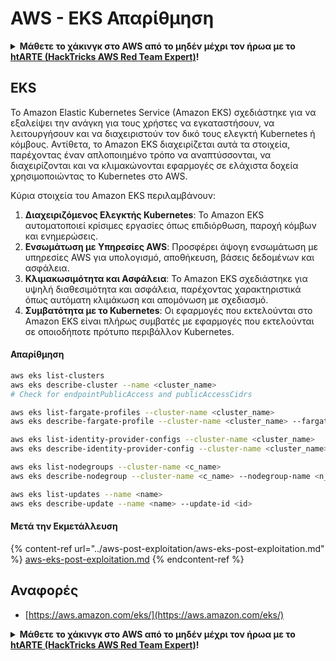 # AWS - EKS Απαρίθμηση

<details>

<summary><strong>Μάθετε το χάκινγκ στο AWS από το μηδέν μέχρι τον ήρωα με το</strong> <a href="https://training.hacktricks.xyz/courses/arte"><strong>htARTE (HackTricks AWS Red Team Expert)</strong></a><strong>!</strong></summary>

Άλλοι τρόποι υποστήριξης του HackTricks:

* Αν θέλετε να δείτε την **εταιρεία σας διαφημισμένη στο HackTricks** ή να **κατεβάσετε το HackTricks σε μορφή PDF** ελέγξτε τα [**ΣΧΕΔΙΑ ΣΥΝΔΡΟΜΗΣ**](https://github.com/sponsors/carlospolop)!
* Αποκτήστε το [**επίσημο PEASS & HackTricks swag**](https://peass.creator-spring.com)
* Ανακαλύψτε [**την Οικογένεια PEASS**](https://opensea.io/collection/the-peass-family), τη συλλογή μας από αποκλειστικά [**NFTs**](https://opensea.io/collection/the-peass-family)
* **Εγγραφείτε** στην 💬 [**ομάδα Discord**](https://discord.gg/hRep4RUj7f) ή στην [**ομάδα τηλεγραφήματος**](https://t.me/peass) ή **ακολουθήστε** μας στο **Twitter** 🐦 [**@hacktricks\_live**](https://twitter.com/hacktricks\_live)**.**
* **Μοιραστείτε τα χάκινγκ κόλπα σας υποβάλλοντας PRs** στα [**HackTricks**](https://github.com/carlospolop/hacktricks) και [**HackTricks Cloud**](https://github.com/carlospolop/hacktricks-cloud) αποθετήρια του github.

</details>

## EKS

Το Amazon Elastic Kubernetes Service (Amazon EKS) σχεδιάστηκε για να εξαλείψει την ανάγκη για τους χρήστες να εγκαταστήσουν, να λειτουργήσουν και να διαχειριστούν τον δικό τους ελεγκτή Kubernetes ή κόμβους. Αντίθετα, το Amazon EKS διαχειρίζεται αυτά τα στοιχεία, παρέχοντας έναν απλοποιημένο τρόπο να αναπτύσσονται, να διαχειρίζονται και να κλιμακώνονται εφαρμογές σε ελάχιστα δοχεία χρησιμοποιώντας το Kubernetes στο AWS.

Κύρια στοιχεία του Amazon EKS περιλαμβάνουν:

1. **Διαχειριζόμενος Ελεγκτής Kubernetes**: Το Amazon EKS αυτοματοποιεί κρίσιμες εργασίες όπως επιδιόρθωση, παροχή κόμβων και ενημερώσεις.
2. **Ενσωμάτωση με Υπηρεσίες AWS**: Προσφέρει άψογη ενσωμάτωση με υπηρεσίες AWS για υπολογισμό, αποθήκευση, βάσεις δεδομένων και ασφάλεια.
3. **Κλιμακωσιμότητα και Ασφάλεια**: Το Amazon EKS σχεδιάστηκε για υψηλή διαθεσιμότητα και ασφάλεια, παρέχοντας χαρακτηριστικά όπως αυτόματη κλιμάκωση και απομόνωση με σχεδιασμό.
4. **Συμβατότητα με το Kubernetes**: Οι εφαρμογές που εκτελούνται στο Amazon EKS είναι πλήρως συμβατές με εφαρμογές που εκτελούνται σε οποιοδήποτε πρότυπο περιβάλλον Kubernetes. 

#### Απαρίθμηση
```bash
aws eks list-clusters
aws eks describe-cluster --name <cluster_name>
# Check for endpointPublicAccess and publicAccessCidrs

aws eks list-fargate-profiles --cluster-name <cluster_name>
aws eks describe-fargate-profile --cluster-name <cluster_name> --fargate-profile-name <prof_name>

aws eks list-identity-provider-configs --cluster-name <cluster_name>
aws eks describe-identity-provider-config --cluster-name <cluster_name> --identity-provider-config <p_config>

aws eks list-nodegroups --cluster-name <c_name>
aws eks describe-nodegroup --cluster-name <c_name> --nodegroup-name <n_name>

aws eks list-updates --name <name>
aws eks describe-update --name <name> --update-id <id>
```
#### Μετά την Εκμετάλλευση

{% content-ref url="../aws-post-exploitation/aws-eks-post-exploitation.md" %}
[aws-eks-post-exploitation.md](../aws-post-exploitation/aws-eks-post-exploitation.md)
{% endcontent-ref %}

## Αναφορές

* [https://aws.amazon.com/eks/](https://aws.amazon.com/eks/)

<details>

<summary><strong>Μάθετε το χάκινγκ στο AWS από το μηδέν μέχρι τον ήρωα με το</strong> <a href="https://training.hacktricks.xyz/courses/arte"><strong>htARTE (HackTricks AWS Red Team Expert)</strong></a><strong>!</strong></summary>

Άλλοι τρόποι υποστήριξης του HackTricks:

* Αν θέλετε να δείτε την **εταιρεία σας διαφημισμένη στο HackTricks** ή να **κατεβάσετε το HackTricks σε μορφή PDF** ελέγξτε τα [**ΣΧΕΔΙΑ ΣΥΝΔΡΟΜΗΣ**](https://github.com/sponsors/carlospolop)!
* Αποκτήστε το [**επίσημο PEASS & HackTricks swag**](https://peass.creator-spring.com)
* Ανακαλύψτε [**την Οικογένεια PEASS**](https://opensea.io/collection/the-peass-family), τη συλλογή μας από αποκλειστικά [**NFTs**](https://opensea.io/collection/the-peass-family)
* **Εγγραφείτε στη** 💬 [**ομάδα Discord**](https://discord.gg/hRep4RUj7f) ή στη [**ομάδα τηλεγραφήματος**](https://t.me/peass) ή **ακολουθήστε** μας στο **Twitter** 🐦 [**@hacktricks\_live**](https://twitter.com/hacktricks\_live)**.**
* **Μοιραστείτε τα χάκινγκ κόλπα σας υποβάλλοντας PRs στα** [**HackTricks**](https://github.com/carlospolop/hacktricks) και [**HackTricks Cloud**](https://github.com/carlospolop/hacktricks-cloud) αποθετήρια στο GitHub.

</details>
